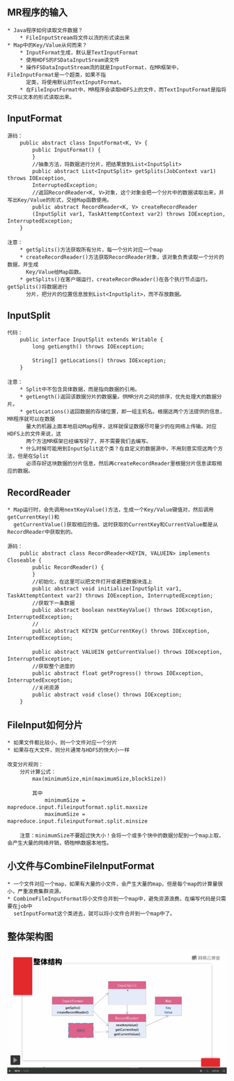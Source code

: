 ## MR程序的输入

	* Java程序如何读取文件数据？
		* FileInputStream将文件以流的形式读出来
	* Map中的Key/Value从何而来？
		* InputFormat生成，默认是TextInputFormat
		* 使用HDFS的FSDataInputSream读文件
		* 操作FSDataInputStream流的就是InputFormat，在MR框架中，FileInputFormat是一个超类，如果不指  
		  定类，将使用默认的TextInputFormat。
		* 在FileInputFormat中，MR程序会读取HDFS上的文件，而TextInputFormat是指将文件以文本的形式读取出来。

## InputFormat

	源码：
		public abstract class InputFormat<K, V> {
		    public InputFormat() {
		    }
			//抽象方法，将数据进行分片，把结果放到List<InputSplit>
		    public abstract List<InputSplit> getSplits(JobContext var1) throws IOException,   
            InterruptedException;
			//返回RecordReader<K, V>对象，这个对象会把一个分片中的数据读取出来，并写出Key/Value的形式，交给Map函数使用。
		    public abstract RecordReader<K, V> createRecordReader  
            (InputSplit var1, TaskAttemptContext var2) throws IOException, InterruptedException;
		}

	注意：
		* getSplits()方法获取所有分片，每一个分片对应一个map
		* createRecordReader()方法获取RecordReader对象，该对象负责读取一个分片的数据，并生成  
		  Key/Value给Map函数。
		* getSplits()在客户端运行，createRecordReader()在各个执行节点运行。getSplits()将数据进行  
		  分片，把分片的位置信息放到List<InputSplit>，而不存放数据。

## InputSplit

	代码：
		public interface InputSplit extends Writable {
		    long getLength() throws IOException;
		
		    String[] getLocations() throws IOException;
		}
	
	注意：
		* Split中不包含具体数据，而是指向数据的引用。
		* getLength()返回该数据分片的数据量。供MR分片之间的排序，优先处理大的数据分片。
		* getLocations()返回数据的存储位置，即一组主机名。根据这两个方法提供的信息，MR程序就可以在数据  
		  量大的机器上面本地启动Map程序，这样就保证数据尽可量少的在网络上传输。对应HDFS上的文件来说，这    
          两个方法MR框架已经编写好了，并不需要我们去编写。
		* 什么时候可能用到InputSplit这个类？在自定义的数据源中，不用刻意实现这两个方法，但是在Split   
		  必须存好这块数据的分片信息，然后再createRecordReader里根据分片信息读取相应的数据。

## RecordReader

	* Map运行时，会先调用nextKeyValue()方法，生成一个Key/Value键值对，然后调用getCurrentKey()和  
	  getCurrentValue()获取相应的值。这时获取的CurrentKey和CurrentValue都是从RecordReader中获取到的。

	源码：
		public abstract class RecordReader<KEYIN, VALUEIN> implements Closeable {
		    public RecordReader() {
		    }
			//初始化，在这里可以把文件打开或者把数据块连上
		    public abstract void initialize(InputSplit var1, TaskAttemptContext var2) throws IOException, InterruptedException;
			//获取下一条数据
		    public abstract boolean nextKeyValue() throws IOException, InterruptedException;
			//
		    public abstract KEYIN getCurrentKey() throws IOException, InterruptedException;
		
		    public abstract VALUEIN getCurrentValue() throws IOException, InterruptedException;
			//获取整个进度的
		    public abstract float getProgress() throws IOException, InterruptedException;
			//关闭资源
		    public abstract void close() throws IOException;
		}

## FileInput如何分片
	* 如果文件都比较小，则一个文件对应一个分片
	* 如果存在大文件，则分片通常与HDFS的快大小一样

	改变分片规则：
		分片计算公式：
			max(minimumSize,min(maximumSize,blockSize))

			其中
				minimumSize = mapreduce.input.fileinputformat.split.maxsize
				maximumSize = mapreduce.input.fileinputformat.split.minsize

		注意：minimumSize不要超过快大小！会将一个或多个快中的数据分配到一个map上取，会产生大量的网络开销，牺牲MR数据本地性。

## 小文件与CombineFileInputFormat

	* 一个文件对应一个map，如果有大量的小文件，会产生大量的map，但是每个map的计算量很小，严重浪费集群资源。
	* CombineFileInputFormat将小文件合并到一个map中，避免资源浪费。在编写代码是只需要在job中  
	  setInputFormat这个类进去，就可以将小文件合并到一个map中了。

## 整体架构图

![整体架构图](./040206_整体架构.png)